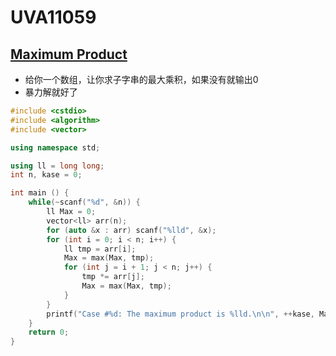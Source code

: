 # UVA11059


## [Maximum Product](https://vjudge.net/problem/UVA-11059)

- 给你一个数组，让你求子字串的最大乘积，如果没有就输出0
- 暴力解就好了

```c++
#include <cstdio>
#include <algorithm>
#include <vector>

using namespace std;

using ll = long long;
int n, kase = 0;

int main () {
    while(~scanf("%d", &n)) {
        ll Max = 0;
        vector<ll> arr(n);
        for (auto &x : arr) scanf("%lld", &x);
        for (int i = 0; i < n; i++) {
            ll tmp = arr[i];
            Max = max(Max, tmp);
            for (int j = i + 1; j < n; j++) {
                tmp *= arr[j];
                Max = max(Max, tmp);
            }
        }
        printf("Case #%d: The maximum product is %lld.\n\n", ++kase, Max);
    }
    return 0;
}
```

